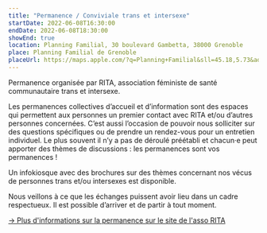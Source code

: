 ```yaml
---
title: "Permanence / Conviviale trans et intersexe"
startDate: 2022-06-08T16:30:00
endDate: 2022-06-08T18:30:00
showEnd: true
location: Planning Familial, 30 boulevard Gambetta, 38000 Grenoble
place: Planning Familial de Grenoble
placeUrl: https://maps.apple.com/?q=Planning+Familial&sll=45.18,5.73&address=30+Bd+Gambetta
---
```


Permanence organisée par RITA, association féministe de santé communautaire trans et intersexe.

Les permanences collectives d’accueil et d’information sont des espaces qui permettent aux personnes un premier contact avec RITA et/ou d’autres personnes concernées. C’est aussi l’occasion de pouvoir nous solliciter sur des questions spécifiques ou de prendre un rendez-vous pour un entretien individuel. Le plus souvent il n’y a pas de déroulé préétabli et chacun·e peut apporter des thèmes de discussions : les permanences sont vos permanences !

Un infokiosque avec des brochures sur des thèmes concernant nos vécus de personnes trans et/ou intersexes est disponible.

Nous veillons à ce que les échanges puissent avoir lieu dans un cadre respectueux. Il est possible d’arriver et de partir à tout moment.

[→ Plus d'informations sur la permanence sur le site de l'asso RITA](http://assorita.org/agenda/permanence-trans-intersexe-10/)
